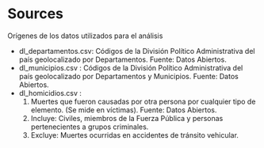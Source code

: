 # Sources
Orígenes de los datos utilizados para el análisis

- dl_departamentos.csv: Códigos de la División Político Administrativa del país geolocalizado por Departamentos. Fuente: Datos Abiertos.
- dl_municipios.csv : Códigos de la División Político Administrativa del país geolocalizado por Departamentos y Municipios. Fuente: Datos Abiertos.
- dl_homicidios.csv :
  1. Muertes que fueron causadas por otra persona por cualquier tipo de elemento. (Se mide en víctimas). Fuente: Datos Abiertos.
  2. Incluye: Civiles, miembros de la Fuerza Pública y personas pertenecientes a grupos criminales.
  3. Excluye: Muertes ocurridas en accidentes de tránsito vehicular.
